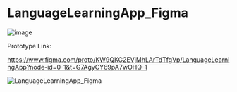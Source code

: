 # LanguageLearningApp_Figma

![image](https://github.com/user-attachments/assets/3410290f-9206-4c18-a136-0a382c66617d)


Prototype Link:

https://www.figma.com/proto/KW9QKG2EVjMhLArTdTfgVp/LanguageLearningApp?node-id=0-1&t=G7AgyCY69pA7wOHQ-1


![LanguageLearningApp_Figma](https://github.com/user-attachments/assets/d24e86dc-25a4-4569-afe9-9fb3ca5e027a)
